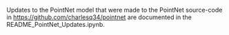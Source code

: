Updates to the PointNet model that were made to the PointNet source-code in https://github.com/charlesq34/pointnet are documented in the README_PointNet_Updates.ipynb.
